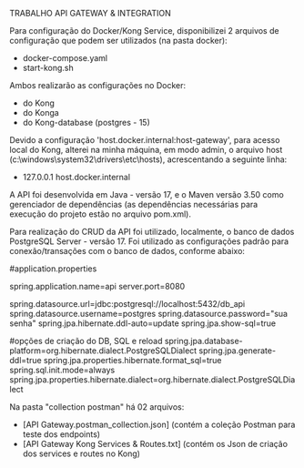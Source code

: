 TRABALHO API GATEWAY & INTEGRATION

Para configuração do Docker/Kong Service, disponibilizei 2 arquivos de configuração que podem ser utilizados (na pasta docker):
- docker-compose.yaml
- start-kong.sh

Ambos realizarão as configurações no Docker:
- do Kong
- do Konga
- do Kong-database (postgres - 15)

Devido a configuração 'host.docker.internal:host-gateway', para acesso local do Kong, alterei na minha máquina, em modo admin, o arquivo host (c:\windows\system32\drivers\etc\hosts), acrescentando a seguinte linha:
- 127.0.0.1 host.docker.internal

A API foi desenvolvida em Java - versão 17, e o Maven versão 3.50 como gerenciador de dependências (as dependências necessárias para execução do projeto estão no arquivo pom.xml).

Para realização do CRUD da API foi utilizado, localmente, o banco de dados PostgreSQL Server - versão 17.
Foi utilizado as configurações padrão para conexão/transações com o banco de dados, conforme abaixo:

#application.properties

spring.application.name=api
server.port=8080

spring.datasource.url=jdbc:postgresql://localhost:5432/db_api
spring.datasource.username=postgres
spring.datasource.password="sua senha"
spring.jpa.hibernate.ddl-auto=update
spring.jpa.show-sql=true

#opções de criação do DB, SQL e reload
spring.jpa.database-platform=org.hibernate.dialect.PostgreSQLDialect
spring.jpa.generate-ddl=true
spring.jpa.properties.hibernate.format_sql=true
spring.sql.init.mode=always
spring.jpa.properties.hibernate.dialect=org.hibernate.dialect.PostgreSQLDialect

Na pasta "collection postman" há 02 arquivos:
 - [API Gateway.postman_collection.json] (contém a coleção Postman para teste dos endpoints)
 - [API Gateway Kong Services & Routes.txt] (contém os Json de criação dos services e routes no Kong)
